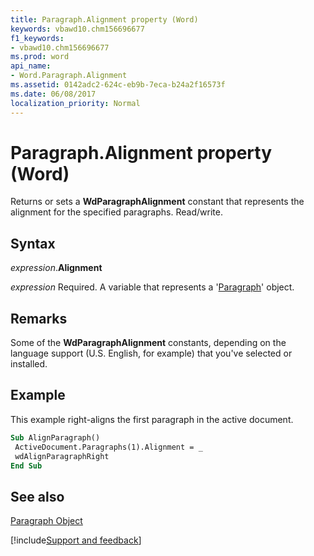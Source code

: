 ```yaml
---
title: Paragraph.Alignment property (Word)
keywords: vbawd10.chm156696677
f1_keywords:
- vbawd10.chm156696677
ms.prod: word
api_name:
- Word.Paragraph.Alignment
ms.assetid: 0142adc2-624c-eb9b-7eca-b24a2f16573f
ms.date: 06/08/2017
localization_priority: Normal
---
```



# Paragraph.Alignment property (Word)

Returns or sets a  **WdParagraphAlignment** constant that represents the alignment for the specified paragraphs. Read/write.


## Syntax

_expression_.**Alignment**

_expression_ Required. A variable that represents a '[Paragraph](Word.Paragraph.md)' object.


## Remarks

Some of the  **WdParagraphAlignment** constants, depending on the language support (U.S. English, for example) that you've selected or installed.


## Example

This example right-aligns the first paragraph in the active document.


```vb
Sub AlignParagraph() 
 ActiveDocument.Paragraphs(1).Alignment = _ 
 wdAlignParagraphRight 
End Sub
```


## See also


[Paragraph Object](Word.Paragraph.md)

[!include[Support and feedback](~/includes/feedback-boilerplate.md)]
